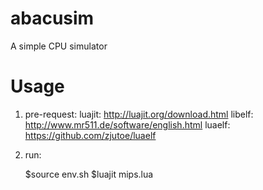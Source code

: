 abacusim
========

A simple CPU simulator

Usage
=====

1. pre-request: 
   luajit: http://luajit.org/download.html
   libelf: http://www.mr511.de/software/english.html
   luaelf: https://github.com/zjutoe/luaelf

2. run:

   $source env.sh
   $luajit mips.lua <mips-elf-bin>

